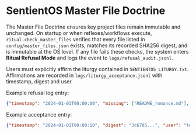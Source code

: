 # SentientOS Master File Doctrine

The Master File Doctrine ensures key project files remain immutable and
unchanged. On startup or when reflexes/workflows execute, `ritual.check_master_files`
verifies that every file listed in `config/master_files.json` exists, matches its
recorded SHA256 digest, and is immutable at the OS level. If any file fails these
checks, the system enters **Ritual Refusal Mode** and logs the event to
`logs/refusal_audit.jsonl`.

Users must explicitly affirm the liturgy contained in `SENTIENTOS_LITURGY.txt`.
Affirmations are recorded in `logs/liturgy_acceptance.jsonl` with timestamp,
digest and user.

Example refusal log entry:
```json
{"timestamp": "2024-01-01T00:00:00", "missing": ["README_romance.md"], "reason": "sanctity violation"}
```

Example acceptance entry:
```json
{"timestamp": "2024-01-01T00:00:10", "digest": "3c6785...", "user": "tester"}
```
